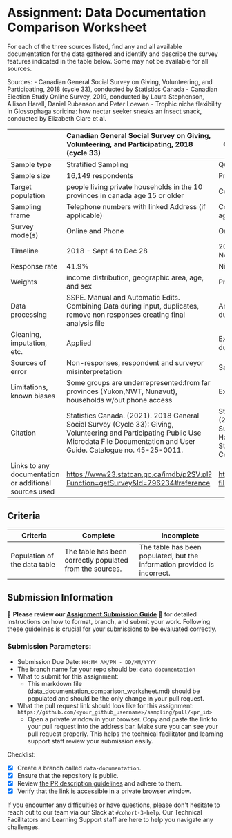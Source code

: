# Assignment: Data Documentation Comparison Worksheet

For each of the three sources listed, find any and all available documentation for the data gathered and identify and describe the survey features indicated in the table below. Some may not be available for all sources.

Sources: - Canadian General Social Survey on Giving, Volunteering, and Participating, 2018 (cycle 33), conducted by Statistics Canada - Canadian Election Study Online Survey, 2019, conducted by Laura Stephenson, Allison Harell, Daniel Rubenson and Peter Loewen - Trophic niche flexibility in Glossophaga soricina: how nectar seeker sneaks an insect snack, conducted by Elizabeth Clare et al.

|                                                       | Canadian General Social Survey on Giving, Volunteering, and Participating, 2018 (cycle 33) | Canadian Election Study Online Survey, 2019 | Trophic niche flexibility in Glossophaga soricina: how nectar seeker sneaks an insect snack |
|----------------|:--------------------|----------------|---------------------|
| Sample type                                           |Stratified Sampling                                                                                            |Quota Sampling; two-wave sample                                             |Observational field sampling                                                                                             |
| Sample size                                           |16,149 respondents                                                                                            |Pre-election: 37,822; Post-election: 10,337                                             |39 Male and 73 Female Bats (112)                                                                                             |
| Target population                                     |people living private households in the 10 provinces in canada age 15 or older                                                                                            |Cdn Citizens and PRs 18 and older                                             |G.soricina Bats                                                                                             |
| Sampling frame                                        |Telephone numbers with linked Address (if applicable)                                                                                            |Cdn gen pop sample stratified by region, gender, age, and language                                             |Bats in the Santa Rosa Sector of the Area de Conservación de Guanacaste, Costa Rica                                                                                             |
| Survey mode(s)                                        |Online and Phone                                                                                            |Online                                             |Field Survey, experiments, fecal lab analysis                                                                                             |
| Timeline                                              |2018 - Sept 4 to Dec 28                                                                                            |2019 : CPS: Sept 13 to Oct 21, PES: Oct 24 to Nov 11                                             |2009 : Late May to early July                                                                                             |
| Response rate                                         |41.9%                                                                                            |Nil                                             |N/A                                                                                             |
| Weights                                               |income distribution, geographic area, age, and sex                                                                                            |Province, Gender, Age Group,Education Level                                             |N/A                                                                                             |
| Data processing                                       |SSPE. Manual and Automatic Edits. Combining Data during input, duplicates, remove non responses creating final analysis file                                                                                           |Anonymized, Removed straightliners, speeders, duplicates                                              |Extraction of DNA, PCR, sequencing, phylogenetic analysis; data processing of Audio/Video                                                                                             |
| Cleaning, imputation, etc.                            |Applied                                                                                            |Exclusions: no consent, non-citizen, ineligibles, duplicates                                             |Exclusions: low quality seq (50%)                                                                                             |
| Sources of error                                      |Non-responses, respondent and surveyor misinterpretation                                                                                           |Sampling - outdated population distribution                                             |                                                                                             |
| Limitations, known biases                             |Some groups are underrepresented:from far provinces (Yukon,NWT, Nunavut), households w/out phone access                                                                                             |Exclusion of respondents from territories                                             |Sampling limitations, Limited Database                                                                                             |
| Citation                                              |Statistics Canada. (2021). 2018 General Social Survey (Cycle 33): Giving, Volunteering and Participating Public Use Microdata File Documentation and User Guide. Catalogue no. 45-25-0011.                                                                                            |Stephenson L, Harell A, Rubenson D & Loewen P. (2020). "2019 Canadian Election Study - Online Survey", https://doi.org/10.7910/DVN/DUS88V, Harvard Dataverse, V3; 2019 Canadian Election Study - Online Survey Technical Report and Codebook v1.1.pdf                                             |Clare E, Goerlitz H, Drapeau V, et al. (2014). Trophic niche flexibility in Glossophaga soricina: how a nectar seeker sneaks an insect snack. Functional Ecology, 28:632-641. doi: 10.1111/1365-2435.12192                                                                                             |
| Links to any documentation or additional sources used |https://www23.statcan.gc.ca/imdb/p2SV.pl?Function=getSurvey&Id=796234#reference                                                                                            |https://dataverse.harvard.edu/file.xhtml?fileId=7609630&version=3.1&toolType=PREVIEW                                             |https://besjournals.onlinelibrary.wiley.com/doi/epdf/10.1111/1365-2435.12192                                                                                            |

## Criteria

|Criteria|Complete|Incomplete|
|--------|----|----|
|Population of the data table|The table has been correctly populated from the sources.|The table has been populated, but the information provided is incorrect.|

## Submission Information

🚨 **Please review our [Assignment Submission Guide](https://github.com/UofT-DSI/onboarding/blob/main/onboarding_documents/submissions.md)** 🚨 for detailed instructions on how to format, branch, and submit your work. Following these guidelines is crucial for your submissions to be evaluated correctly.

### Submission Parameters:
* Submission Due Date: `HH:MM AM/PM - DD/MM/YYYY`
* The branch name for your repo should be: `data-documentation`
* What to submit for this assignment:
     * This markdown file (data_documentation_comparison_worksheet.md) should be populated and should be the only change in your pull request.
* What the pull request link should look like for this assignment: `https://github.com/<your_github_username>/sampling/pull/<pr_id>`
     * Open a private window in your browser. Copy and paste the link to your pull request into the address bar. Make sure you can see your pull request properly. This helps the technical facilitator and learning support staff review your submission easily.

Checklist:
- [x] Create a branch called `data-documentation`.
- [x] Ensure that the repository is public.
- [x] Review [the PR description guidelines](https://github.com/UofT-DSI/onboarding/blob/main/onboarding_documents/submissions.md#guidelines-for-pull-request-descriptions) and adhere to them.
- [x] Verify that the link is accessible in a private browser window.

If you encounter any difficulties or have questions, please don't hesitate to reach out to our team via our Slack at `#cohort-3-help`. Our Technical Facilitators and Learning Support staff are here to help you navigate any challenges.
